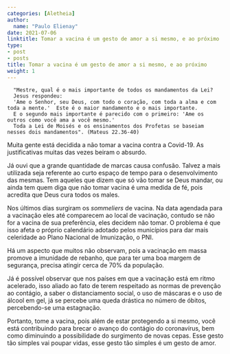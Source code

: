 ```yaml
---
categories: [Aletheia]
author:
  name: "Paulo Elienay"
date: 2021-07-06
linktitle: Tomar a vacina é um gesto de amor a si mesmo, e ao próximo
type:
- post
- posts
title: Tomar a vacina é um gesto de amor a si mesmo, e ao próximo
weight: 1
---
```

      "Mestre, qual é o mais importante de todos os mandamentos da Lei?  
      Jesus respondeu:  
      'Ame o Senhor, seu Deus, com todo o coração, com toda a alma e com toda a mente.'  Este é o maior mandamento e o mais importante.  
      E o segundo mais importante é parecido com o primeiro: 'Ame os outros como você ama a você mesmo.'  
      Toda a Lei de Moisés e os ensinamentos dos Profetas se baseiam nesses dois mandamentos". (Mateus 22.36-40)


Muita gente está decidida a não tomar a vacina contra a Covid-19. As justificativas muitas das vezes beiram o absurdo.


Já ouvi que a grande quantidade de marcas causa confusão. Talvez a mais utilizada seja referente ao curto espaço de tempo para o desenvolvimento das mesmas. Tem aqueles que dizem que só vão tomar se Deus mandar, ou ainda tem quem diga que não tomar vacina é uma medida de fé, pois acredita que Deus cura todos os males. 


Nos últimos dias surgiram os *sommeliers* de vacina. Na data agendada para a vacinação eles até comparecem ao local de vacinação, contudo se não for a vacina de sua preferência, eles decidem não tomar. O problema é que isso afeta o próprio calendário adotado pelos municípios para dar mais celeridade ao Plano Nacional de Imunização, o PNI.


Há um aspecto que muitos não observam, pois a vacinação em massa promove a imunidade de rebanho, que para ter uma boa margem de segurança, precisa atingir cerca de 70% da população.


Já é possível observar que nos países em que a vacinação está em ritmo acelerado, isso aliado ao fato de terem respeitado as normas de prevenção ao contágio, a saber o distanciamento social, o uso de máscaras e o uso de álcool em gel, já se percebe uma queda drástica no número de óbitos, percebendo-se uma estagnação.


Portanto, tome a vacina, pois além de estar protegendo a si mesmo, você está contribuindo para brecar o avanço do contágio do coronavírus, bem como diminuindo a possibilidade do surgimento de novas cepas. Esse gesto tão simples vai poupar vidas, esse gesto tão simples é um gesto de amor.
